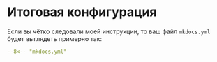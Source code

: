 # Итоговая конфигурация

Если вы чётко следовали моей инструкции, то ваш файл `mkdocs.yml` будет выглядеть примерно так:

``` yaml
--8<-- "mkdocs.yml"
```